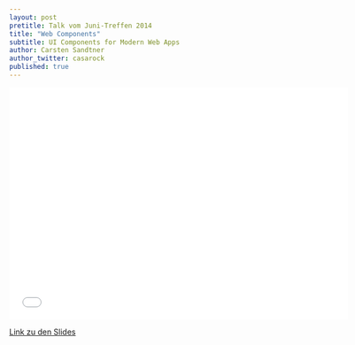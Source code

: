 ```yaml
---
layout: post
pretitle: Talk vom Juni-Treffen 2014
title: "Web Components"
subtitle: UI Components for Modern Web Apps
author: Carsten Sandtner
author_twitter: casarock
published: true
---
```


<iframe src="//casarock.github.io/brick_ferm_06-2014/" width="612" height="420" scrolling="no" frameborder="0" webkitallowfullscreen mozallowfullscreen allowfullscreen></iframe>

[Link zu den Slides](http://casarock.github.io/brick_ferm_06-2014/)